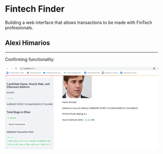 # Fintech Finder
Building a web interface that allows transactions to be made with FinTech professionals.

## Alexi Himarios
---

Confirming functionality:

![send_transaction_hash_functionality](ss3.png)
